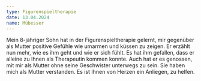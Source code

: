 ```yaml
---
type: Figurenspieltherapie
date: 13.04.2024
name: Mübesser
---
```

Mein 8-jähriger Sohn hat in der Figurenspieltherapie gelernt, mir gegenüber als Mutter positive Gefühle wie umarmen und küssen zu zeigen. Er erzählt nun mehr, wie es ihm geht und wie er sich fühlt. 
Es hat ihm gefallen, dass er alleine zu Ihnen als Therapeutin kommen konnte. Auch hat er es genossen, mit mir als Mutter ohne seine Geschwister unterwegs zu sein. 
Sie haben mich als Mutter verstanden. Es ist Ihnen von Herzen ein Anliegen, zu helfen.
